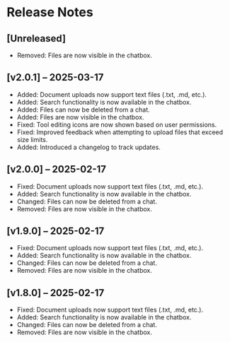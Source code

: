 # Release Notes
## [Unreleased]

- Removed: Files are now visible in the chatbox.

## [v2.0.1] – 2025-03-17

- Added: Document uploads now support text files (.txt, .md, etc.).
- Added: Search functionality is now available in the chatbox.
- Added: Files can now be deleted from a chat.
- Added: Files are now visible in the chatbox.
- Fixed: Tool editing icons are now shown based on user permissions.
- Fixed: Improved feedback when attempting to upload files that exceed size limits.
- Added: Introduced a changelog to track updates.

## [v2.0.0] – 2025-02-17

- Fixed: Document uploads now support text files (.txt, .md, etc.).
- Added: Search functionality is now available in the chatbox.
- Changed: Files can now be deleted from a chat.
- Removed: Files are now visible in the chatbox.

## [v1.9.0] – 2025-02-17

- Fixed: Document uploads now support text files (.txt, .md, etc.).
- Added: Search functionality is now available in the chatbox.
- Changed: Files can now be deleted from a chat.
- Removed: Files are now visible in the chatbox.

## [v1.8.0] – 2025-02-17

- Fixed: Document uploads now support text files (.txt, .md, etc.).
- Added: Search functionality is now available in the chatbox.
- Changed: Files can now be deleted from a chat.
- Removed: Files are now visible in the chatbox.
